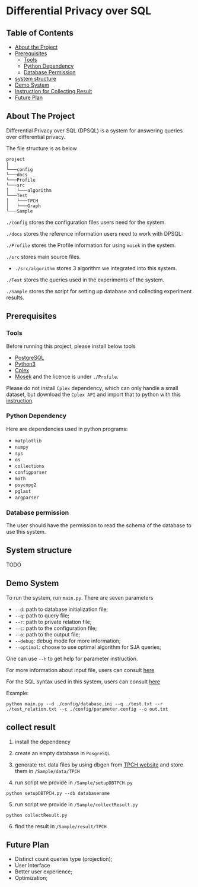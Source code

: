 # Differential Privacy over SQL

## Table of Contents
* [About the Project](#about-the-project)  
* [Prerequisites](#prerequisites)
    * [Tools](#tools)
    * [Python Dependency](#python-dependency)
    * [Database Permission](#database-permission)
* [system structure](#system-structure)
* [Demo System](#demo-system)
* [Instruction for Collecting Result](#collect-result)
* [Future Plan](#future-plan)

## About The Project
Differential Privacy over SQL (DPSQL) is a system for answering queries over differential privacy.

The file structure is as below
```
project
│   
└───config
└───docs
└───Profile
└───src
│   └───algorithm
└───Test
│   └───TPCH
│   └───Graph
└───Sample
```
`./config` stores the configuration files users need for the system.

`./docs` stores the reference information users need to work with DPSQL:

`./Profile` stores the Profile information for using `mosek` in the system.

`./src` stores main source files.
* `./src/algorithm` stores 3 algorithm we integrated into this system.

`./Test` stores the queries used in the experiments of the system.

`./Sample` stores the script for setting up database and collecting experiment results.


## Prerequisites
### Tools
Before running this project, please install below tools
* [PostgreSQL](https://www.postgresql.org/)
* [Python3](https://www.python.org/download/releases/3.0/)
* [Cplex](https://www.ibm.com/analytics/cplex-optimizer)
* [Mosek](https://www.mosek.com/downloads/) and the licence is under `./Profile`.

Please do not install `Cplex` dependency, which can only handle a small dataset, but download the `Cplex API` and import that to python with this [instruction](https://www.ibm.com/docs/zh/icos/12.9.0?topic=cplex-setting-up-python-api).

### Python Dependency
Here are dependencies used in python programs:
* `matplotlib`
* `numpy`
* `sys`
* `os`
* `collections`
* `configparser`
* `math`
* `psycopg2`
* `pglast`
* `argparser`

### Database permission
The user should have the permission to read the schema of the database to use this system.

## System structure
TODO

## Demo System

To run the system,  run `main.py`. There are seven parameters
 - `--d`: path to database initialization file;
 - `--q`: path to query file;
 - `--r`: path to private relation file;
 - `--c`: path to the configuration file; 
 - `--o`: path to the output file;
 - `--debug`: debug mode for more information;
 - `--optimal`: choose to use optimal algorithm for SJA queries;

One can use `--h` to get help for parameter instruction.

For more information about input file, users can consult [here](./docs/system-input.md)

For the SQL syntax used in this system, users can consult [here](./docs/query-syntax.md)

Example:
```
python main.py --d ./config/database.ini --q ./test.txt --r ./test_relation.txt --c ./config/parameter.config --o out.txt
```

## collect result

1. install the dependency

2. create an empty database in `PosgreSQL`
3. generate `tbl` data files by using dbgen from [TPCH website](https://www.tpc.org/tpc_documents_current_versions/current_specifications5.asp)
and store them in `/Sample/data/TPCH`
4. run script we provide in `/Sample/setupDBTPCH.py`
``` 
python setupDBTPCH.py --db databasename
```
5. run script we provide in `/Sample/collectResult.py`
```commandline
python collectResult.py
```
6. find the result in `/Sample/result/TPCH`

## Future Plan

- Distinct count queries type (projection);
- User Interface
- Better user experience;
- Optimization;
